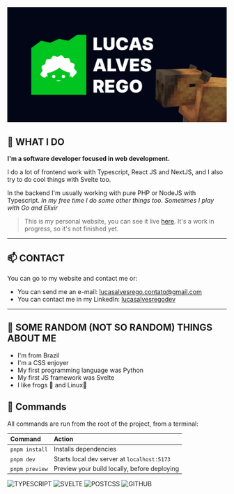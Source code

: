 <div align="center">
  <img src="/static/images/og-image.webp" alt="logo"/>
</div>

## 👋 WHAT I DO

**I'm a software developer focused in web development.**

I do a lot of frontend work with Typescript, React JS and NextJS, and I also try to do cool things with Svelte too.

In the backend I'm usually working with pure PHP or NodeJS with Typescript. _In my free time I do some other things too. Sometimes I play with Go and Elixir_

> This is my personal website, you can see it live [here](https://lucasalvesrego.com). It's a work in progress, so it's not finished yet.

---

## 📫 CONTACT

You can go to my website and contact me or:

- You can send me an e-mail: [lucasalvesrego.contato@gmail.com](mailto:lucasalvesrego.contato@gmail.com)
- You can contact me in my LinkedIn: [lucasalvesregodev](https://www.linkedin.com/in/lucasalvesregodev/)

---

## 👾 SOME RANDOM (NOT SO RANDOM) THINGS ABOUT ME

- I'm from Brazil
- I'm a CSS enjoyer
- My first programming language was Python
- My first JS framework was Svelte
- I like frogs 🐸 and Linux🐧

## 🧞 Commands

All commands are run from the root of the project, from a terminal:

| Command        | Action                                       |
| :------------- | :------------------------------------------- |
| `pnpm install` | Installs dependencies                        |
| `pnpm dev`     | Starts local dev server at `localhost:5173`  |
| `pnpm preview` | Preview your build locally, before deploying |

![TYPESCRIPT](https://img.shields.io/static/v1?label=TYPESCRIPT&labelColor=18191F&message=TS&color=18191F&logo=TYPESCRIPT&logoColor=FFBD12&style=flat-square)
![SVELTE](https://img.shields.io/static/v1?label=SVELTE&labelColor=18191F&message=KIT&color=18191F&logo=SVELTE&logoColor=FFBD12&style=flat-square)
![POSTCSS](https://img.shields.io/static/v1?label=POST&labelColor=18191F&message=CSS&color=18191F&logo=POSTCSS&logoColor=FFBD12&style=flat-square)
![GITHUB](https://img.shields.io/static/v1?label=GIT&labelColor=18191F&message=HUB&color=18191F&logo=GITHUB&logoColor=FFBD12&style=flat-square)
